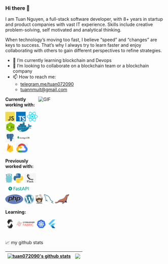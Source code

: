 ### Hi there 👋
I am Tuan Nguyen, a full-stack software developer, with 8+ years in startup and product companies with vast IT experience. Skills include creative problem-solving, self motivated and analytical thinking.

When technology’s moving too fast, I believe “speed” and “changes” are keys to success. That’s why I always try to learn faster and enjoy collaborating with others to gain different perspectives to refine strategies.


- 🌱 I’m currently learning blockchain and Devops
- 👯 I’m looking to collaborate on a blockchain team or a blockchain company
- 📫 How to reach me: 
  -   <a href="https://telegram.me/tuan072090">telegram.me/tuan072090</a>
  -   <a href="mailto:tuannmuit@gmail.com">tuannmuit@gmail.com</a>

<img align="right" alt="GIF" src="https://personal-imgs.s3.ap-southeast-1.amazonaws.com/coder.gif" width="400" height="300" />

**Currently working with:**  

<a href="#" title="Javascript"><img height="30" src="icons/javascript.png"/></a>
<a href="#" title="Typescript"><img height="30" src="icons/typescript.png"/></a>
<a href="#" title="Reactjs & React native"><img height="30" src="icons/react.png"/></a>
<a href="#" title="Nodejs"><img height="30" src="icons/nodejs.png"></a>
<a href="#" title="Docker"><img height="30" src="icons/docker.png" /></a>
<a href="#" title="Postgres"><img height="30" src="icons/postgres.png" /></a>
<a href="#" title="Mongodb"><img height="30" src="icons/mongodb.png" /></a>
<a href="#" title="Firebase"><img height="30" src="icons/firebase.png"></a>
<a href="#" title="Google Cloud Platform"><img height="30" src="icons/google-cloud.png"></a>

**Previously worked with:**

<a href="#" title="Golang"><img height="30" src="icons/golang.png" /></a>
<a href="#" title="Python"><img height="30" src="icons/python.png" /></a>
<a href="#" title="Flask api"><img height="30" src="icons/flask.png"></a>
<a href="#" title="Fastapi"><img height="30" src="icons/fastapi.png"></a>
<a href="#" title="PHP"><img height="30" src="icons/php.png" /></a>
<a href="#" title="Wordpress"><img height="30" src="icons/wordpress.png" /></a>
<a href="#" title="Composer"><img height="30" src="icons/composer.png" /></a>
<a href="#" title="Mysql"><img height="30" src="icons/mysql.png"></a>
<a href="#" title="Mariadb"><img height="30" src="icons/mariadb.png"></a>

**Learning:**

<a href="#" title="Solidity"><img height="30" src="icons/solidity.png" /></a>
<a href="#" title="Hyperledger Fabric"><img height="30" src="icons/hyperledger-fabric.png" /></a>
<a href="#" title="Kubernetes"><img height="30" src="icons/kubernetes.png"/></a>
<a href="#" title="Flutter"><img height="30" src="icons/flutter.png"/></a>

<br/>
📈 my github stats


<!--https://profile-counter.glitch.me/tuan072090/count.svg-->

| <a href="https://github.com/tuan072090/github-readme-stats"><img align="center" src="https://github-readme-stats.vercel.app/api?username=tuan072090&show_icons=true&include_all_commits=true&theme=buefy&hide_border=true" alt="tuan072090's github stats" /></a> | <a href="https://github.com/tuan072090/github-readme-stats"><img align="center" src="https://github-readme-stats.vercel.app/api/top-langs/?username=tuan072090&layout=compact&theme=buefy&hide_border=true" /></a> |
| ------------- | ------------- |
